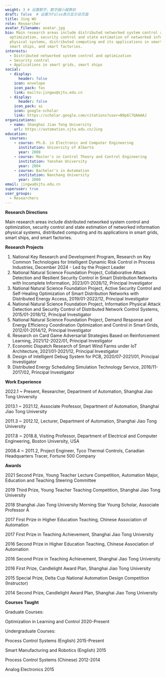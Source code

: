 ```yaml
---
weight: 3 # 设置数字，数字越小越靠前
draft: false  # 设置为false表示显示该页面
title: Jing WU
role: Researcher
avatar_filename: avatar.jpg
bio: Main research areas include distributed networked system control and
  optimization, security control and state estimation of networked information
  physical systems, distributed computing and its applications in smart grids,
  smart ships, and smart factories.
interests:
  - Distributed networked system control and optimization
  - Security control 
  - Applications in smart grids, smart ships
social:
  - display:
      header: false
    icon: envelope
    icon_pack: fas
    link: mailto:jingwu@sjtu.edu.cn
  - display:
      header: false
    icon_pack: ai
    icon: google-scholar
    link: https://scholar.google.com/citations?user=N9p6l7QAAAAJ
organizations:
  - name: Shanghai Jiao Tong University
    url: https://automation.sjtu.edu.cn/Jing
education:
  courses:
    - course: Ph.D. in Electronic and Computer Engineering
      institution: University of Alberta
      year: 2008
    - course: Master's in Control Theory and Control Engineering
      institution: Yanshan University
      year: 2004
    - course: Bachelor's in Automation
      institution: Nanchang University
      year: 2000
email: jingwu@sjtu.edu.cn
superuser: true
user_groups:
  - Researchers
---
```




**Research Directions**

Main research areas include distributed networked system control and optimization, security control and state estimation of networked information physical systems, distributed computing and its applications in smart grids, smart ships, and smart factories.

**Research Projects**
1. National Key Research and Development Program, Research on Key Common Technologies for Intelligent Dynamic Risk Control in Process Industries, December 2024 - Led by the Project Leader
2. National Natural Science Foundation Project, Collaborative Attack Detection and Resilient Security Control in Smart Distribution Networks with Incomplete Information, 2023/01-2026/12, Principal Investigator
3. National Natural Science Foundation Project, Active Security Control and Self-Healing Optimization of Smart Distribution Networks with Distributed Energy Access, 2019/01-2022/12, Principal Investigator
4. National Natural Science Foundation Project, Information Physical Attack Detection and Security Control of Distributed Network Control Systems, 2015/01-2018/12, Principal Investigator
5. National Natural Science Foundation Project, Demand Response and Energy Efficiency Coordination Optimization and Control in Smart Grids, 2012/01-2014/12, Principal Investigator
6. Research on Card Game Adversarial Strategies Based on Reinforcement Learning, 2021/12-2022/01, Principal Investigator
7. Economic Dispatch Research of Smart Wind Farms under IoT Architecture, 2021/01-2021/12, Principal Investigator
8. Design of Intelligent Debug System for PCB, 2020/07-2021/01, Principal Investigator
9. Distributed Energy Scheduling Simulation Technology Service, 2016/11-2017/02, Principal Investigator








**Work Experience**

2022.1 ~ Present, Researcher, Department of Automation, Shanghai Jiao Tong University

2013.1 ~ 2021.12, Associate Professor, Department of Automation, Shanghai Jiao Tong University

2011.3 ~ 2012.12, Lecturer, Department of Automation, Shanghai Jiao Tong University

2017.8 ~ 2018.8, Visiting Professor, Department of Electrical and Computer Engineering, Boston University, USA

2008.4 ~ 2011.2, Project Engineer, Tyco Thermal Controls, Canadian Headquarters Tracer, Fortune 500 Company





**Awards**

2021 Second Prize, Young Teacher Lecture Competition, Automation Major, Education and Teaching Steering Committee

2019 Third Prize, Young Teacher Teaching Competition, Shanghai Jiao Tong University

2018 Shanghai Jiao Tong University Morning Star Young Scholar, Associate Professor A

2017 First Prize in Higher Education Teaching, Chinese Association of Automation

2017 First Prize in Teaching Achievement, Shanghai Jiao Tong University

2016 Second Prize in Higher Education Teaching, Chinese Association of Automation

2016 Second Prize in Teaching Achievement, Shanghai Jiao Tong University

2016 First Prize, Candlelight Award Plan, Shanghai Jiao Tong University

2015 Special Prize, Delta Cup National Automation Design Competition (Instructor)

2014 Second Prize, Candlelight Award Plan, Shanghai Jiao Tong University






**Courses Taught**

Graduate Courses:

Optimization in Learning and Control 2020-Present

Undergraduate Courses:

Process Control Systems (English) 2015-Present

Smart Manufacturing and Robotics (English) 2015

Process Control Systems (Chinese) 2012-2014

Analog Electronics 2015
